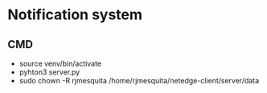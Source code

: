 # Notification system
## CMD
* source venv/bin/activate
* pyhton3 server.py
* sudo chown -R rjmesquita /home/rjmesquita/netedge-client/server/data